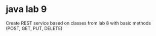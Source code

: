 # java lab 9
 

Create REST service based on classes from lab 8 with basic methods (POST, GET, PUT, DELETE)


